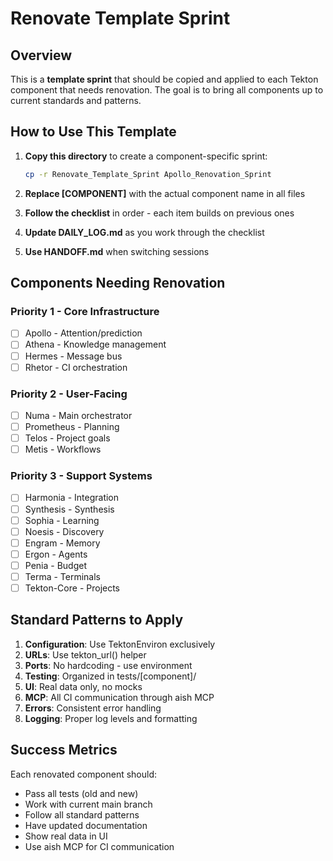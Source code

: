 # Renovate Template Sprint

## Overview
This is a **template sprint** that should be copied and applied to each Tekton component that needs renovation. The goal is to bring all components up to current standards and patterns.

## How to Use This Template

1. **Copy this directory** to create a component-specific sprint:
   ```bash
   cp -r Renovate_Template_Sprint Apollo_Renovation_Sprint
   ```

2. **Replace [COMPONENT]** with the actual component name in all files

3. **Follow the checklist** in order - each item builds on previous ones

4. **Update DAILY_LOG.md** as you work through the checklist

5. **Use HANDOFF.md** when switching sessions

## Components Needing Renovation

### Priority 1 - Core Infrastructure
- [ ] Apollo - Attention/prediction 
- [ ] Athena - Knowledge management
- [ ] Hermes - Message bus
- [ ] Rhetor - CI orchestration

### Priority 2 - User-Facing
- [ ] Numa - Main orchestrator
- [ ] Prometheus - Planning
- [ ] Telos - Project goals
- [ ] Metis - Workflows

### Priority 3 - Support Systems
- [ ] Harmonia - Integration
- [ ] Synthesis - Synthesis  
- [ ] Sophia - Learning
- [ ] Noesis - Discovery
- [ ] Engram - Memory
- [ ] Ergon - Agents
- [ ] Penia - Budget
- [ ] Terma - Terminals
- [ ] Tekton-Core - Projects

## Standard Patterns to Apply

1. **Configuration**: Use TektonEnviron exclusively
2. **URLs**: Use tekton_url() helper
3. **Ports**: No hardcoding - use environment
4. **Testing**: Organized in tests/[component]/
5. **UI**: Real data only, no mocks
6. **MCP**: All CI communication through aish MCP
7. **Errors**: Consistent error handling
8. **Logging**: Proper log levels and formatting

## Success Metrics

Each renovated component should:
- Pass all tests (old and new)
- Work with current main branch
- Follow all standard patterns
- Have updated documentation
- Show real data in UI
- Use aish MCP for CI communication
